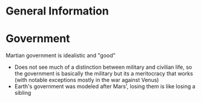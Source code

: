 # General Information


# Government
Martian government is idealistic and "good"
- Does not see much of a distinction between military and civilian life, so the government is basically the military but its a meritocracy that works (with notable exceptions mostly in the war against Venus)
- Earth's government was modeled after Mars', losing them is like losing a sibling
